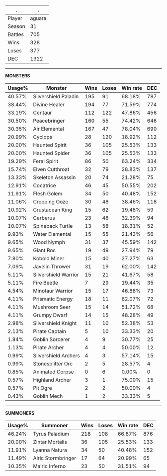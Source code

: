 .|.
|-|-
Player|aguara
Season|31
Battles|705
Wins|328
Loses|377
DEC|1322

---
**MONSTERS**

Usage%|Monster|Wins|Loses|Win rate|DEC|
-|-|-|-|-|-|
40.57%|Silvershield Paladin|195|91|68.18%|787|
38.44%|Divine Healer|194|77|71.59%|774|
33.19%|Centaur|112|122|47.86%|456|
30.50%|Peacebringer|160|55|74.42%|646|
30.35%|Air Elemental|167|47|78.04%|690|
20.99%|Cyclops|28|120|18.92%|112|
20.00%|Haunted Spirit|36|105|25.53%|133|
20.00%|Haunted Spider|36|105|25.53%|133|
19.29%|Feral Spirit|86|50|63.24%|334|
15.74%|Elven Cutthroat|32|79|28.83%|137|
13.33%|Skeleton Assassin|20|74|21.28%|75|
12.91%|Cocatrice|46|45|50.55%|202|
11.91%|Flesh Golem|34|50|40.48%|152|
11.06%|Creeping Ooze|30|48|38.46%|118|
10.92%|Crustacean King|15|62|19.48%|59|
10.07%|Cerberus|23|48|32.39%|94|
10.07%|Spineback Turtle|13|58|18.31%|52|
9.93%|Water Elemental|15|55|21.43%|56|
9.65%|Wood Nymph|31|37|45.59%|142|
9.65%|Giant Roc|19|49|27.94%|79|
7.80%|Kobold Miner|15|40|27.27%|63|
7.09%|Javelin Thrower|31|19|62.00%|142|
5.11%|Silvershield Warrior|15|21|41.67%|58|
5.11%|Fire Beetle|7|29|19.44%|35|
4.54%|Minotaur Warrior|15|17|46.88%|73|
4.11%|Prismatic Energy|18|11|62.07%|72|
4.11%|Mushroom Seer|15|14|51.72%|68|
4.11%|Grumpy Dwarf|14|15|48.28%|49|
2.98%|Silvershield Knight|11|10|52.38%|53|
2.13%|Pirate Captain|5|10|33.33%|20|
1.84%|Goblin Sorcerer|4|9|30.77%|25|
1.13%|Pirate Archer|4|4|50.00%|12|
0.99%|Silvershield Archers|4|3|57.14%|15|
0.99%|Stonesplitter Orc|2|5|28.57%|4|
0.85%|Animated Corpse|0|6|0.00%|0|
0.57%|Highland Archer|3|1|75.00%|15|
0.57%|Pit Ogre|2|2|50.00%|4|
0.43%|Goblin Mech|1|2|33.33%|5|

---
**SUMMONERS**

Usage%|Summoner|Wins|Loses|Win rate|DEC|
-|-|-|-|-|-|
46.24%|Tyrus Paladium|218|108|66.87%|876|
20.00%|Zintar Mortalis|36|105|25.53%|133|
11.91%|Lyanna Natura|34|50|40.48%|152|
11.49%|Alric Stormbringer|17|64|20.99%|65|
10.35%|Malric Inferno|23|50|31.51%|94|
